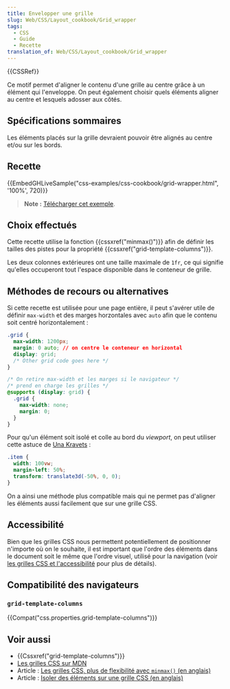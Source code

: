 ```yaml
---
title: Envelopper une grille
slug: Web/CSS/Layout_cookbook/Grid_wrapper
tags:
  - CSS
  - Guide
  - Recette
translation_of: Web/CSS/Layout_cookbook/Grid_wrapper
---
```

{{CSSRef}}

Ce motif permet d'aligner le contenu d'une grille au centre grâce à un élément qui l'enveloppe. On peut également choisir quels éléments aligner au centre et lesquels adosser aux côtés.

## Spécifications sommaires

Les éléments placés sur la grille devraient pouvoir être alignés au centre et/ou sur les bords.

## Recette

{{EmbedGHLiveSample("css-examples/css-cookbook/grid-wrapper.html", '100%', 720)}}

> **Note :** [Télécharger cet exemple](https://github.com/mdn/css-examples/blob/master/css-cookbook/grid-wrapper--download.html).

## Choix effectués

Cette recette utilise la fonction {{cssxref("minmax()")}} afin de définir les tailles des pistes pour la propriété {{cssxref("grid-template-columns")}}.

Les deux colonnes extérieures ont une taille maximale de `1fr`, ce qui signifie qu'elles occuperont tout l'espace disponible dans le conteneur de grille.

## Méthodes de recours ou alternatives

Si cette recette est utilisée pour une page entière, il peut s'avérer utile de définir `max-width` et des marges horzontales avec `auto` afin que le contenu soit centré horizontalement :

```css
.grid {
  max-width: 1200px;
  margin: 0 auto; // on centre le conteneur en horizontal
  display: grid;
  /* Other grid code goes here */
}

/* On retire max-width et les marges si le navigateur */
/* prend en charge les grilles */
@supports (display: grid) {
  .grid {
    max-width: none;
    margin: 0;
  }
}
```

Pour qu'un élément soit isolé et colle au bord du _viewport_, on peut utiliser cette astuce de [Una Kravets](https://una.im/) :

```css
.item {
  width: 100vw;
  margin-left: 50%;
  transform: translate3d(-50%, 0, 0);
}
```

On a ainsi une méthode plus compatible mais qui ne permet pas d'aligner les éléments aussi facilement que sur une grille CSS.

## Accessibilité

Bien que les grilles CSS nous permettent potentiellement de positionner n'importe où on le souhaite, il est important que l'ordre des éléments dans le document soit le même que l'ordre visuel, utilisé pour la navigation (voir [les grilles CSS et l'accessibilité](/fr/docs/Web/CSS/CSS_Grid_Layout/CSS_Grid_Layout_and_Accessibility) pour plus de détails).

## Compatibilité des navigateurs

### `grid-template-columns`

{{Compat("css.properties.grid-template-columns")}}

## Voir aussi

- {{Cssxref("grid-template-columns")}}
- [Les grilles CSS sur MDN](/fr/docs/Web/CSS/CSS_Grid_Layout)
- Article : [Les grilles CSS, plus de flexibilité avec `minmax()` (en anglais)](https://css-irl.info/more-flexibility-with-minmax/)
- Article : [Isoler des éléments sur une grille CSS (en anglais)](https://rachelandrew.co.uk/archives/2017/06/01/breaking-out-with-css-grid-explained/)
